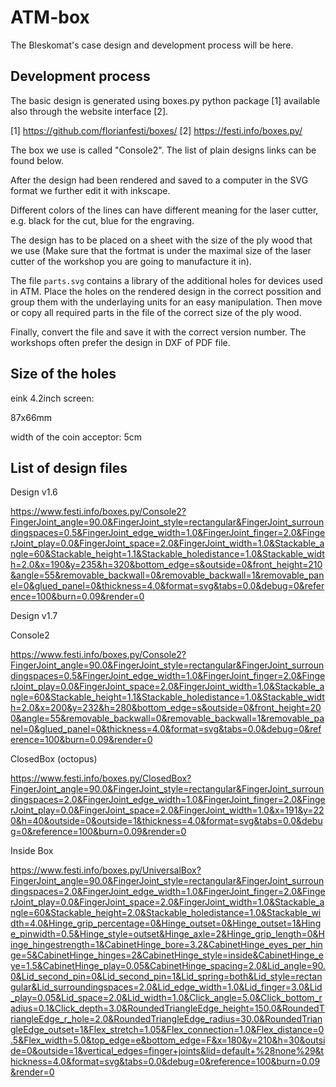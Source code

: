 # ATM-box
The Bleskomat's case design and development process will be here.

## Development process

The basic design is generated using boxes.py python package [1] available also through the website interface [2].

[1] https://github.com/florianfesti/boxes/
[2] https://festi.info/boxes.py/

The box we use is called "Console2". The list of plain designs links can be found below.

After the design had been rendered and saved to a computer in the SVG format we further edit it with inkscape.

Different colors of the lines can have different meaning for the laser cutter, e.g. black for the cut, blue for the engraving.

The design has to be placed on a sheet with the size of the ply wood that we use (Make sure that the fortmat is under the maximal size of the laser cutter of the workshop you are going to manufacture it in).

The file `parts.svg` contains a library of the additional holes for devices used in ATM. Place the holes on the rendered design in the correct possition and group them with the underlaying units for an easy manipulation. Then move or copy all required parts in the file of the correct size of the ply wood.

Finally, convert the file and save it with the correct version number. The workshops often prefer the design in DXF of PDF file.

## Size of the holes

eink 4.2inch screen:

<!-- 69x91mm -->

87x66mm

width of the coin acceptor: 5cm





## List of design files

Design v1.6

https://www.festi.info/boxes.py/Console2?FingerJoint_angle=90.0&FingerJoint_style=rectangular&FingerJoint_surroundingspaces=0.5&FingerJoint_edge_width=1.0&FingerJoint_finger=2.0&FingerJoint_play=0.0&FingerJoint_space=2.0&FingerJoint_width=1.0&Stackable_angle=60&Stackable_height=1.1&Stackable_holedistance=1.0&Stackable_width=2.0&x=190&y=235&h=320&bottom_edge=s&outside=0&front_height=210&angle=55&removable_backwall=0&removable_backwall=1&removable_panel=0&glued_panel=0&thickness=4.0&format=svg&tabs=0.0&debug=0&reference=100&burn=0.09&render=0


Design v1.7

Console2

https://www.festi.info/boxes.py/Console2?FingerJoint_angle=90.0&FingerJoint_style=rectangular&FingerJoint_surroundingspaces=0.5&FingerJoint_edge_width=1.0&FingerJoint_finger=2.0&FingerJoint_play=0.0&FingerJoint_space=2.0&FingerJoint_width=1.0&Stackable_angle=60&Stackable_height=1.1&Stackable_holedistance=1.0&Stackable_width=2.0&x=200&y=232&h=280&bottom_edge=s&outside=0&front_height=200&angle=55&removable_backwall=0&removable_backwall=1&removable_panel=0&glued_panel=0&thickness=4.0&format=svg&tabs=0.0&debug=0&reference=100&burn=0.09&render=0

ClosedBox (octopus)

https://www.festi.info/boxes.py/ClosedBox?FingerJoint_angle=90.0&FingerJoint_style=rectangular&FingerJoint_surroundingspaces=2.0&FingerJoint_edge_width=1.0&FingerJoint_finger=2.0&FingerJoint_play=0.0&FingerJoint_space=2.0&FingerJoint_width=1.0&x=191&y=220&h=40&outside=0&outside=1&thickness=4.0&format=svg&tabs=0.0&debug=0&reference=100&burn=0.09&render=0

Inside Box

https://www.festi.info/boxes.py/UniversalBox?FingerJoint_angle=90.0&FingerJoint_style=rectangular&FingerJoint_surroundingspaces=2.0&FingerJoint_edge_width=1.0&FingerJoint_finger=2.0&FingerJoint_play=0.0&FingerJoint_space=2.0&FingerJoint_width=1.0&Stackable_angle=60&Stackable_height=2.0&Stackable_holedistance=1.0&Stackable_width=4.0&Hinge_grip_percentage=0&Hinge_outset=0&Hinge_outset=1&Hinge_pinwidth=0.5&Hinge_style=outset&Hinge_axle=2&Hinge_grip_length=0&Hinge_hingestrength=1&CabinetHinge_bore=3.2&CabinetHinge_eyes_per_hinge=5&CabinetHinge_hinges=2&CabinetHinge_style=inside&CabinetHinge_eye=1.5&CabinetHinge_play=0.05&CabinetHinge_spacing=2.0&Lid_angle=90.0&Lid_second_pin=0&Lid_second_pin=1&Lid_spring=both&Lid_style=rectangular&Lid_surroundingspaces=2.0&Lid_edge_width=1.0&Lid_finger=3.0&Lid_play=0.05&Lid_space=2.0&Lid_width=1.0&Click_angle=5.0&Click_bottom_radius=0.1&Click_depth=3.0&RoundedTriangleEdge_height=150.0&RoundedTriangleEdge_r_hole=2.0&RoundedTriangleEdge_radius=30.0&RoundedTriangleEdge_outset=1&Flex_stretch=1.05&Flex_connection=1.0&Flex_distance=0.5&Flex_width=5.0&top_edge=e&bottom_edge=F&x=180&y=210&h=30&outside=0&outside=1&vertical_edges=finger+joints&lid=default+%28none%29&thickness=4.0&format=svg&tabs=0.0&debug=0&reference=100&burn=0.09&render=0
